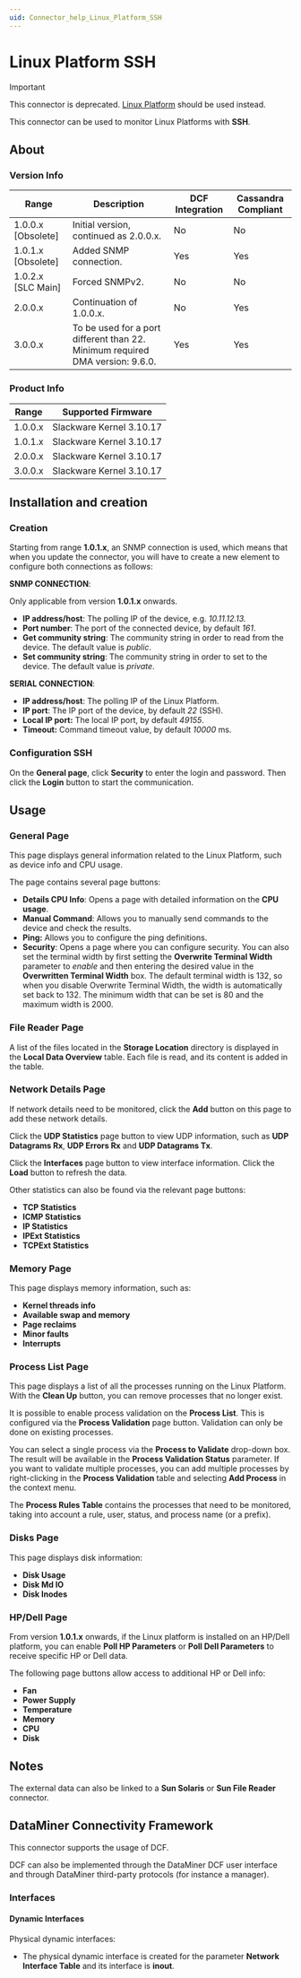 ```yaml
---
uid: Connector_help_Linux_Platform_SSH
---
```


# Linux Platform SSH

> [!IMPORTANT]
> This connector is deprecated. [Linux Platform](https://catalog.dataminer.services/details/33a5c495-60c9-4409-aecc-91f1876dacf1) should be used instead.

This connector can be used to monitor Linux Platforms with **SSH**.

## About

### Version Info

| Range              | Description                                                                   | DCF Integration | Cassandra Compliant |
|--------------------|-------------------------------------------------------------------------------|-----------------|---------------------|
| 1.0.0.x [Obsolete] | Initial version, continued as 2.0.0.x.                                        | No              | No                  |
| 1.0.1.x [Obsolete] | Added SNMP connection.                                                        | Yes             | Yes                 |
| 1.0.2.x [SLC Main] | Forced SNMPv2.                                                                | No              | No                  |
| 2.0.0.x            | Continuation of 1.0.0.x.                                                      | No              | Yes                 |
| 3.0.0.x            | To be used for a port different than 22. Minimum required DMA version: 9.6.0. | Yes             | Yes                 |

### Product Info

| Range     | Supported Firmware       |
|-----------|--------------------------|
| 1.0.0.x   | Slackware Kernel 3.10.17 |
| 1.0.1.x   | Slackware Kernel 3.10.17 |
| 2.0.0.x   | Slackware Kernel 3.10.17 |
| 3.0.0.x   | Slackware Kernel 3.10.17 |

## Installation and creation

### Creation

Starting from range **1.0.1.x**, an SNMP connection is used, which means that when you update the connector, you will have to create a new element to configure both connections as follows:

**SNMP CONNECTION**:

Only applicable from version **1.0.1.x** onwards.

- **IP address/host**: The polling IP of the device, e.g. *10.11.12.13.*
- **Port number**: The port of the connected device, by default *161*.
- **Get community string**: The community string in order to read from the device. The default value is *public*.
- **Set community string**: The community string in order to set to the device. The default value is *private*.

**SERIAL CONNECTION**:

- **IP address/host**: The polling IP of the Linux Platform.
- **IP port**: The IP port of the device, by default *22* (SSH).
- **Local IP port:** The local IP port, by default *49155*.
- **Timeout:** Command timeout value, by default *10000* ms.

### Configuration SSH

On the **General page**, click **Security** to enter the login and password. Then click the **Login** button to start the communication.

## Usage

### General Page

This page displays general information related to the Linux Platform, such as device info and CPU usage.

The page contains several page buttons:

- **Details CPU Info**: Opens a page with detailed information on the **CPU usage**.
- **Manual Command**: Allows you to manually send commands to the device and check the results.
- **Ping:** Allows you to configure the ping definitions.
- **Security**: Opens a page where you can configure security. You can also set the terminal width by first setting the **Overwrite Terminal Width** parameter to *enable* and then entering the desired value in the **Overwritten Terminal Width** box. The default terminal width is 132, so when you disable Overwrite Terminal Width, the width is automatically set back to 132. The minimum width that can be set is 80 and the maximum width is 2000.

### File Reader Page

A list of the files located in the **Storage Location** directory is displayed in the **Local Data Overview** table. Each file is read, and its content is added in the table.

### Network Details Page

If network details need to be monitored, click the **Add** button on this page to add these network details.

Click the **UDP Statistics** page button to view UDP information, such as **UDP Datagrams Rx**, **UDP Errors Rx** and **UDP Datagrams Tx**.

Click the **Interfaces** page button to view interface information. Click the **Load** button to refresh the data.

Other statistics can also be found via the relevant page buttons:

- **TCP Statistics**
- **ICMP Statistics**
- **IP Statistics**
- **IPExt Statistics**
- **TCPExt Statistics**

### Memory Page

This page displays memory information, such as:

- **Kernel threads info**
- **Available swap and memory**
- **Page reclaims**
- **Minor faults**
- **Interrupts**

### Process List Page

This page displays a list of all the processes running on the Linux Platform. With the **Clean Up** button, you can remove processes that no longer exist.

It is possible to enable process validation on the **Process List**. This is configured via the **Process Validation** page button. Validation can only be done on existing processes.

You can select a single process via the **Process to Validate** drop-down box. The result will be available in the **Process Validation Status** parameter. If you want to validate multiple processes, you can add multiple processes by right-clicking in the **Process Validation** table and selecting **Add Process** in the context menu.

The **Process Rules Table** contains the processes that need to be monitored, taking into account a rule, user, status, and process name (or a prefix).

### Disks Page

This page displays disk information:

- **Disk Usage**
- **Disk Md IO**
- **Disk Inodes**

### HP/Dell Page

From version **1.0.1.x** onwards, if the Linux platform is installed on an HP/Dell platform, you can enable **Poll HP Parameters** or **Poll Dell Parameters** to receive specific HP or Dell data.

The following page buttons allow access to additional HP or Dell info:

- **Fan**
- **Power Supply**
- **Temperature**
- **Memory**
- **CPU**
- **Disk**

## Notes

The external data can also be linked to a **Sun Solaris** or **Sun File Reader** connector.

## DataMiner Connectivity Framework

This connector supports the usage of DCF.

DCF can also be implemented through the DataMiner DCF user interface and through DataMiner third-party protocols (for instance a manager).

### Interfaces

#### Dynamic Interfaces

Physical dynamic interfaces:

- The physical dynamic interface is created for the parameter **Network Interface Table** and its interface is **inout**.
